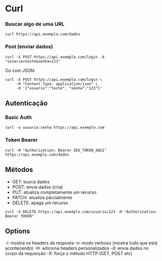 # Curl

### Buscar algo de uma URL
```
curl https://api.exemplo.com/dados
```

### Post (enviar dados)

```
curl -X POST https://api.exemplo.com/login -d "usuario=teste&senha=123"
```

Ou com JSON:
```
curl -X POST https://api.exemplo.com/login \
     -H "Content-Type: application/json" \
     -d '{"usuario":"teste", "senha":"123"}'

```

## Autenticação

### Basic Auth 
```
curl -u usuario:senha https://api.exemplo.com
```

### Token Bearer
```
curl -H "Authorization: Bearer SEU_TOKEN_AQUI" https://api.exemplo.com/dados
```

## Métodos

- GET: busca dados
- POST: envia dados (cria)
- PUT: atualiza completamente um recurso
- PATCH: atualiza parcialmente
- DELETE: apaga um recurso

```
curl -X DELETE https://api.exemplo.com/usuario/123 -H "Authorization: Bearer TOKEN"
``` 

## Options

-i: mostra os headers da resposta
-v: modo verboso (mostra tudo que está acontecendo)
-H: adiciona headers personalizados
-d: envia dados no corpo da requisição
-X: força o método HTTP (GET, POST etc)